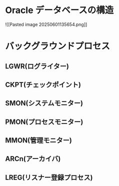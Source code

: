 # Oracle データベースの構造
![[Pasted image 20250601135654.png]]
# バックグラウンドプロセス
## 

## LGWR(ログライター)

## CKPT(チェックポイント)

## SMON(システムモニター)
## PMON(プロセスモニター)
## MMON(管理モニター)
## ARCn(アーカイバ)
## LREG(リスナー登録プロセス)